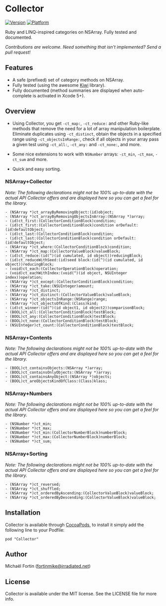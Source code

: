 # Collector

[![Version](http://cocoapod-badges.herokuapp.com/v/Collector/badge.png)](http://cocoadocs.org/docsets/Collector)
[![Platform](http://cocoapod-badges.herokuapp.com/p/Collector/badge.png)](http://cocoadocs.org/docsets/Collector)

Ruby and LINQ-inspired categories on NSArray. Fully tested and documented.

*Contributions are welcome. Need something that isn't implemented? Send a pull request!*

## Features

- A safe (prefixed) set of category methods on NSArray.
- Fully tested (using the awesome [Kiwi](https://github.com/kiwi-bdd/Kiwi) library).
- Fully documented (method summaries are displayed when auto-complete is activated in Xcode 5+).

## Overview

- Using Collector, you get `-ct_map:`, `-ct_reduce:` and other Ruby-like methods that remove the need for a lot of array manipulation boilerplate. Eliminate duplicates using `-ct_distinct`, obtain the objects in a specified range using `-ct_objectsInRange:`, check if all objects in your array pass a given test using `-ct_all:`, `-ct_any:` and `-ct_none:`, and more.

- Some nice extensions to work with `NSNumber` arrays: `-ct_min`, `-ct_max`, `-ct_sum` and more.

- Quick and easy sorting.

### NSArray+Collector

*Note: The following declarations might not be 100% up-to-date with the actual API Collector offers and are displayed here so you can get a feel for the library.*

```objc
- (NSArray *)ct_arrayByRemovingObject:(id)object;
- (NSArray *)ct_arrayByRemovingObjectsInArray:(NSArray *)array;
- (id)ct_first:(CollectorConditionBlock)condition;
- (id)ct_first:(CollectorConditionBlock)condition orDefault:(id)defaultObject;
- (id)ct_last:(CollectorConditionBlock)condition;
- (id)ct_last:(CollectorConditionBlock)condition orDefault:(id)defaultObject;
- (NSArray *)ct_where:(CollectorConditionBlock)condition;
- (NSArray *)ct_map:(CollectorValueBlock)valueBlock;
- (id)ct_reduce:(id(^)(id cumulated, id object))reducingBlock;
- (id)ct_reduceWithSeed:(id)seed block:(id(^)(id cumulated, id object))reducingBlock;
- (void)ct_each:(CollectorOperationBlock)operation;
- (void)ct_eachWithIndex:(void(^)(id object, NSUInteger index))operation;
- (NSArray *)ct_except:(CollectorConditionBlock)condition;
- (NSArray *)ct_take:(NSUInteger)amount;
- (NSArray *)ct_distinct;
- (NSArray *)ct_distinct:(CollectorValueBlock)valueBlock;
- (NSArray *)ct_objectsInRange:(NSRange)range;
- (NSArray *)ct_objectsOfKind:(Class)kind;
- (id)ct_winner:(id(^)(id object1, id object2))comparisonBlock;
- (BOOL)ct_all:(CollectorConditionBlock)testBlock;
- (BOOL)ct_any:(CollectorConditionBlock)testBlock;
- (BOOL)ct_none:(CollectorConditionBlock)testBlock;
- (NSUInteger)ct_count:(CollectorConditionBlock)testBlock;
```

### NSArray+Contents

*Note: The following declarations might not be 100% up-to-date with the actual API Collector offers and are displayed here so you can get a feel for the library.*

```objc
- (BOOL)ct_containsObjects:(NSArray *)array;
- (BOOL)ct_containsOnlyObjects:(NSArray *)array;
- (BOOL)ct_containsAnyObject:(NSArray *)objects;
- (BOOL)ct_areObjectsKindOfClass:(Class)klass;
```

### NSArray+Numbers

*Note: The following declarations might not be 100% up-to-date with the actual API Collector offers and are displayed here so you can get a feel for the library.*

```objc
- (NSNumber *)ct_min;
- (NSNumber *)ct_max;
- (NSNumber *)ct_min:(CollectorNumberBlock)numberBlock;
- (NSNumber *)ct_max:(CollectorNumberBlock)numberBlock;
- (NSNumber *)ct_sum;
```

### NSArray+Sorting

*Note: The following declarations might not be 100% up-to-date with the actual API Collector offers and are displayed here so you can get a feel for the library.*

```objc
- (NSArray *)ct_reversed;
- (NSArray *)ct_shuffled;
- (NSArray *)ct_orderedByAscending:(CollectorValueBlock)valueBlock;
- (NSArray *)ct_orderedByDescending:(CollectorValueBlock)valueBlock;
```

## Installation

Collector is available through [CocoaPods](http://cocoapods.org), to install
it simply add the following line to your Podfile:

    pod "Collector"

## Author

Michaël Fortin (fortinmike@irradiated.net)

## License

Collector is available under the MIT license. See the LICENSE file for more info.

